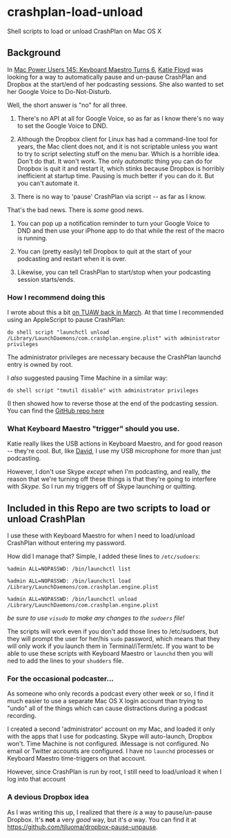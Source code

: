 crashplan-load-unload
=====================

Shell scripts to load or unload CrashPlan on Mac OS X


## Background ##

In [Mac Power Users 145: Keyboard Maestro Turns 6], [Katie Floyd] was looking for a way to automatically pause and un-pause CrashPlan and Dropbox at the start/end of her podcasting sessions.  She also wanted to set her Google Voice to Do-Not-Disturb. 

Well, the short answer is "no" for all three.

1. There's no API at all for Google Voice, so as far as I know there's no way to set the Google Voice to DND.

2. Although the Dropbox client for Linux has had a command-line tool for years, the Mac client does not, and it is not scriptable unless you want to try to script selecting stuff on the menu bar. Which is a horrible idea. Don't do that. It won't work. The only *automatic* thing you can do for Dropbox is quit it and restart it, which stinks because Dropbox is horribly inefficient at startup time. Pausing is much better if you can do it. But you can't automate it. 

3. There is no way to 'pause' CrashPlan via script -- as far as I know.

That's the bad news. There is *some* good news.

1. You can pop up a notification reminder to turn your Google Voice to DND and then use your iPhone app to do that while the rest of the macro is running.

2. You can (pretty easily) tell Dropbox to quit at the start of your podcasting and restart when it is over.

3. Likewise, you can tell CrashPlan to start/stop when your podcasting session starts/ends.

### How I recommend doing this ###

I wrote about this a bit [on TUAW back in March]. At that time I recommended using an AppleScript to pause CrashPlan:

	do shell script "launchctl unload /Library/LaunchDaemons/com.crashplan.engine.plist" with administrator privileges

The administrator privileges are necessary because the CrashPlan launchd entry is owned by root.

I *also* suggested pausing Time Machine in a similar way:

	do shell script "tmutil disable" with administrator privileges

(I then showed how to reverse those at the end of the podcasting session. You can find the [GitHub repo here] 

### What Keyboard Maestro "trigger" should you use. ###

Katie really likes the USB actions in Keyboard Maestro, and for good reason -- they're cool. But, like [David], I use my USB microphone for more than just podcasting. 

However, I don't use Skype *except* when I'm podcasting, and really, the reason that we're turning off these things is that they're going to interfere with *Skype.* So I run my triggers off of Skype launching or quitting.

## Included in this Repo are two scripts to load or unload CrashPlan 

I use these with Keyboard Maestro for when I need to load/unload CrashPlan without entering my password.

How did I manage that? Simple, I added these lines to `/etc/sudoers`:

	%admin ALL=NOPASSWD: /bin/launchctl list
	
	%admin ALL=NOPASSWD: /bin/launchctl load /Library/LaunchDaemons/com.crashplan.engine.plist
	
	%admin ALL=NOPASSWD: /bin/launchctl unload /Library/LaunchDaemons/com.crashplan.engine.plist

*be sure to use `visudo` to make any changes to the `sudoers` file!*

The scripts will work even if you don't add those lines to /etc/sudoers, but they will prompt the user for her/his `sudo` password, which means that they will only work if you launch them in Terminal/iTerm/etc. If you want to be able to use these scripts with Keyboard Maestro or `launchd` then you will ned to add the lines to your `shudders` file.

### For the occasional podcaster...

As someone who only records a podcast every other week or so, I find it much easier to use a separate Mac OS X login account than trying to "undo" all of the things which can cause distractions during a podcast recording.

I created a second 'administrator' account on my Mac, and loaded it only with the apps that I use for podcasting. Skype will auto-launch, Dropbox won't. Time Machine is not configured. iMessage is not configured. No email or Twitter accounts are configured. I have no `launchd` processes or Keyboard Maestro time-triggers on that account.

However, since CrashPlan is run by root, I still need to load/unload it when I log into that account


### A devious Dropbox idea ###

As I was writing this up, I realized that there _is_ a way to pause/un-pause Dropbox. It's **not** a very _good_ way, but it's _a_ way. You can find it at <https://github.com/tjluoma/dropbox-pause-unpause>.

<!-- Reference Links -->


[on TUAW back in March]: http://www.tuaw.com/2013/03/12/keyboard-maestro-before-and-after-skype-podcasting/ 

[Katie Floyd]: http://www.katiefloyd.me/

[Mac Power Users 145: Keyboard Maestro Turns 6]: http://www.macpowerusers.com/2013/07/07/mac-power-users-145-keyboard-maestro-turns-6/

[GitHub repo here]: https://github.com/tjluoma/keyboard-maestro-for-podcasts

[David]: http://www.macsparky.com/


